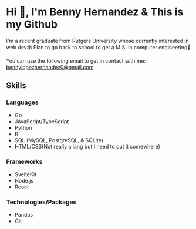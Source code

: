 # Hi 👋, I'm Benny Hernandez & This is my Github
I'm a recent graduate from Rutgers University whose currently interested in web dev🕸️
Plan to go back to school to get a M.S. in computer engineering🔌

You can use the following email to get in contact with me: bennylopezhernandez0@gmail.com


## Skills
### Languages
- Go 
- JavaScript/TypeScript
- Python
- R
- SQL (MySQL, PostgreSQL, & SQLite)
- HTML/CSS(Not really a lang but I need to put it somewhere)
### Frameworks
- SvelteKit
- Node.js
- React
### Technologies/Packages
- Pandas
- Git

<!--
**Xenny-sudo/Xenny-sudo** is a ✨ _special_ ✨ repository because its `README.md` (this file) appears on your GitHub profile.

Here are some ideas to get you started:

- 🔭 I’m currently working on ...
- 🌱 I’m currently learning ...
- 👯 I’m looking to collaborate on ...
- 🤔 I’m looking for help with ...
- 💬 Ask me about ...
- 📫 How to reach me: ...
- 😄 Pronouns: ...
- ⚡ Fun fact: ...
-->
